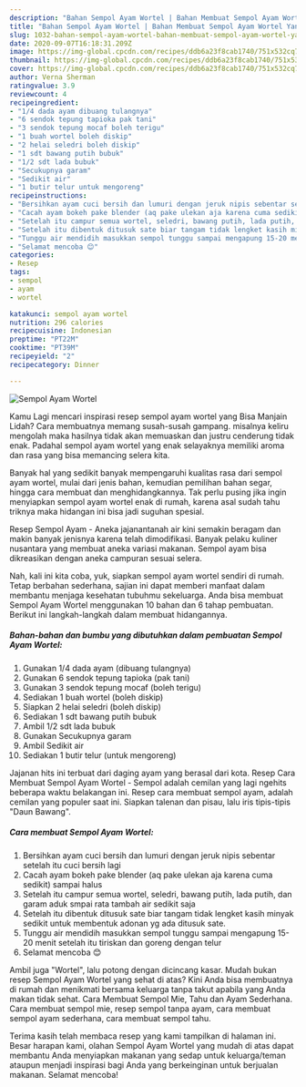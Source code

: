 ```yaml
---
description: "Bahan Sempol Ayam Wortel | Bahan Membuat Sempol Ayam Wortel Yang Mudah Dan Praktis"
title: "Bahan Sempol Ayam Wortel | Bahan Membuat Sempol Ayam Wortel Yang Mudah Dan Praktis"
slug: 1032-bahan-sempol-ayam-wortel-bahan-membuat-sempol-ayam-wortel-yang-mudah-dan-praktis
date: 2020-09-07T16:18:31.209Z
image: https://img-global.cpcdn.com/recipes/ddb6a23f8cab1740/751x532cq70/sempol-ayam-wortel-foto-resep-utama.jpg
thumbnail: https://img-global.cpcdn.com/recipes/ddb6a23f8cab1740/751x532cq70/sempol-ayam-wortel-foto-resep-utama.jpg
cover: https://img-global.cpcdn.com/recipes/ddb6a23f8cab1740/751x532cq70/sempol-ayam-wortel-foto-resep-utama.jpg
author: Verna Sherman
ratingvalue: 3.9
reviewcount: 4
recipeingredient:
- "1/4 dada ayam dibuang tulangnya"
- "6 sendok tepung tapioka pak tani"
- "3 sendok tepung mocaf boleh terigu"
- "1 buah wortel boleh diskip"
- "2 helai seledri boleh diskip"
- "1 sdt bawang putih bubuk"
- "1/2 sdt lada bubuk"
- "Secukupnya garam"
- "Sedikit air"
- "1 butir telur untuk mengoreng"
recipeinstructions:
- "Bersihkan ayam cuci bersih dan lumuri dengan jeruk nipis sebentar setelah itu cuci bersih lagi"
- "Cacah ayam bokeh pake blender (aq pake ulekan aja karena cuma sedikit) sampai halus"
- "Setelah itu campur semua wortel, seledri, bawang putih, lada putih, dan garam aduk smpai rata tambah air sedikit saja"
- "Setelah itu dibentuk ditusuk sate biar tangam tidak lengket kasih minyak sedikit untuk membentuk adonan yg ada ditusuk sate."
- "Tunggu air mendidih masukkan sempol tunggu sampai mengapung 15-20 menit setelah itu tiriskan dan goreng dengan telur"
- "Selamat mencoba 😊"
categories:
- Resep
tags:
- sempol
- ayam
- wortel

katakunci: sempol ayam wortel 
nutrition: 296 calories
recipecuisine: Indonesian
preptime: "PT22M"
cooktime: "PT39M"
recipeyield: "2"
recipecategory: Dinner

---
```



![Sempol Ayam Wortel](https://img-global.cpcdn.com/recipes/ddb6a23f8cab1740/751x532cq70/sempol-ayam-wortel-foto-resep-utama.jpg)

Kamu Lagi mencari inspirasi resep sempol ayam wortel yang Bisa Manjain Lidah? Cara membuatnya memang susah-susah gampang. misalnya keliru mengolah maka hasilnya tidak akan memuaskan dan justru cenderung tidak enak. Padahal sempol ayam wortel yang enak selayaknya memiliki aroma dan rasa yang bisa memancing selera kita.

Banyak hal yang sedikit banyak mempengaruhi kualitas rasa dari sempol ayam wortel, mulai dari jenis bahan, kemudian pemilihan bahan segar, hingga cara membuat dan menghidangkannya. Tak perlu pusing jika ingin menyiapkan sempol ayam wortel enak di rumah, karena asal sudah tahu triknya maka hidangan ini bisa jadi suguhan spesial.

Resep Sempol Ayam - Aneka jajanantanah air kini semakin beragam dan makin banyak jenisnya karena telah dimodifikasi. Banyak pelaku kuliner nusantara yang membuat aneka variasi makanan. Sempol ayam bisa dikreasikan dengan aneka campuran sesuai selera.


Nah, kali ini kita coba, yuk, siapkan sempol ayam wortel sendiri di rumah. Tetap berbahan sederhana, sajian ini dapat memberi manfaat dalam membantu menjaga kesehatan tubuhmu sekeluarga. Anda bisa membuat Sempol Ayam Wortel menggunakan 10 bahan dan 6 tahap pembuatan. Berikut ini langkah-langkah dalam membuat hidangannya.

<!--inarticleads1-->

##### Bahan-bahan dan bumbu yang dibutuhkan dalam pembuatan Sempol Ayam Wortel:

1. Gunakan 1/4 dada ayam (dibuang tulangnya)
1. Gunakan 6 sendok tepung tapioka (pak tani)
1. Gunakan 3 sendok tepung mocaf (boleh terigu)
1. Sediakan 1 buah wortel (boleh diskip)
1. Siapkan 2 helai seledri (boleh diskip)
1. Sediakan 1 sdt bawang putih bubuk
1. Ambil 1/2 sdt lada bubuk
1. Gunakan Secukupnya garam
1. Ambil Sedikit air
1. Sediakan 1 butir telur (untuk mengoreng)


Jajanan hits ini terbuat dari daging ayam yang berasal dari kota. Resep Cara Membuat Sempol Ayam Wortel - Sempol adalah cemilan yang lagi ngehits beberapa waktu belakangan ini. Resep cara membuat sempol ayam, adalah cemilan yang populer saat ini. Siapkan talenan dan pisau, lalu iris tipis-tipis &#34;Daun Bawang&#34;. 

<!--inarticleads2-->

##### Cara membuat Sempol Ayam Wortel:

1. Bersihkan ayam cuci bersih dan lumuri dengan jeruk nipis sebentar setelah itu cuci bersih lagi
1. Cacah ayam bokeh pake blender (aq pake ulekan aja karena cuma sedikit) sampai halus
1. Setelah itu campur semua wortel, seledri, bawang putih, lada putih, dan garam aduk smpai rata tambah air sedikit saja
1. Setelah itu dibentuk ditusuk sate biar tangam tidak lengket kasih minyak sedikit untuk membentuk adonan yg ada ditusuk sate.
1. Tunggu air mendidih masukkan sempol tunggu sampai mengapung 15-20 menit setelah itu tiriskan dan goreng dengan telur
1. Selamat mencoba 😊


Ambil juga &#34;Wortel&#34;, lalu potong dengan dicincang kasar. Mudah bukan resep Sempol Ayam Wortel yang sehat di atas? Kini Anda bisa membuatnya di rumah dan menikmati bersama keluarga tanpa takut apabila yang Anda makan tidak sehat. Cara Membuat Sempol Mie, Tahu dan Ayam Sederhana. Cara membuat sempol mie, resep sempol tanpa ayam, cara membuat sempol ayam sederhana, cara membuat sempol tahu. 

Terima kasih telah membaca resep yang kami tampilkan di halaman ini. Besar harapan kami, olahan Sempol Ayam Wortel yang mudah di atas dapat membantu Anda menyiapkan makanan yang sedap untuk keluarga/teman ataupun menjadi inspirasi bagi Anda yang berkeinginan untuk berjualan makanan. Selamat mencoba!
